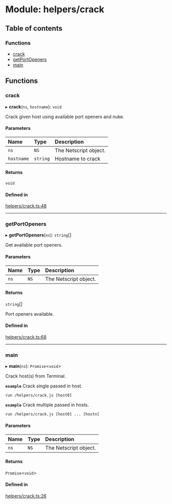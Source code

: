 # Module: helpers/crack

## Table of contents

### Functions

- [crack](../wiki/helpers.crack#crack)
- [getPortOpeners](../wiki/helpers.crack#getportopeners)
- [main](../wiki/helpers.crack#main)

## Functions

### crack

▸ **crack**(`ns`, `hostname`): `void`

Crack given host using available port openers and nuke.

#### Parameters

| Name | Type | Description |
| :------ | :------ | :------ |
| `ns` | `NS` | The Netscript object. |
| `hostname` | `string` | Hostname to crack |

#### Returns

`void`

#### Defined in

[helpers/crack.ts:48](https://github.com/vladzaharia/bitburner/blob/main/src/helpers/crack.ts#L48)

___

### getPortOpeners

▸ **getPortOpeners**(`ns`): `string`[]

Get available port openers.

#### Parameters

| Name | Type | Description |
| :------ | :------ | :------ |
| `ns` | `NS` | The Netscript object. |

#### Returns

`string`[]

Port openers available.

#### Defined in

[helpers/crack.ts:68](https://github.com/vladzaharia/bitburner/blob/main/src/helpers/crack.ts#L68)

___

### main

▸ **main**(`ns`): `Promise`<`void`\>

Crack host(s) from Terminal.

**`example`** Crack single passed in host.
```shell
run /helpers/crack.js [host0]
```

**`example`** Crack multiple passed in hosts.
```shell
run /helpers/crack.js [host0] ... [hostn]
```

#### Parameters

| Name | Type | Description |
| :------ | :------ | :------ |
| `ns` | `NS` | The Netscript object. |

#### Returns

`Promise`<`void`\>

#### Defined in

[helpers/crack.ts:26](https://github.com/vladzaharia/bitburner/blob/main/src/helpers/crack.ts#L26)
